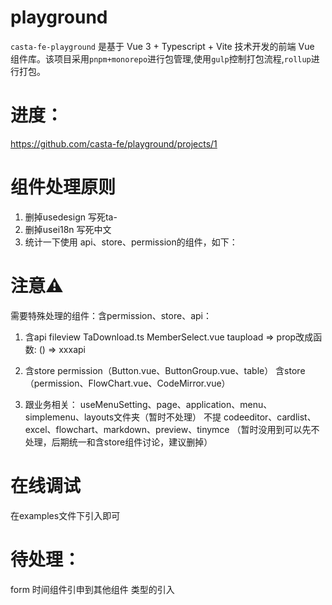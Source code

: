 # playground
`casta-fe-playground` 是基于 Vue 3 + Typescript + Vite 技术开发的前端 Vue 组件库。该项目采用`pnpm+monorepo`进行包管理,使用`gulp`控制打包流程,`rollup`进行打包。

# 进度：
https://github.com/casta-fe/playground/projects/1

# 组件处理原则
1. 删掉usedesign 写死ta-
2. 删掉usei18n 写死中文
3. 统计一下使用 api、store、permission的组件，如下：
# 注意⚠️
需要特殊处理的组件：含permission、store、api：
1. 含api fileview TaDownload.ts MemberSelect.vue taupload => prop改成函数: () => xxxapi
2. 含store
permission（Button.vue、ButtonGroup.vue、table）
含store（permission、FlowChart.vue、CodeMirror.vue）

3. 跟业务相关：
useMenuSetting、page、application、menu、simplemenu、layouts文件夹（暂时不处理）
不提 codeeditor、cardlist、excel、flowchart、markdown、preview、tinymce （暂时没用到可以先不处理，后期统一和含store组件讨论，建议删掉）

# 在线调试
在examples文件下引入即可

# 待处理：
form 时间组件引申到其他组件
类型的引入

